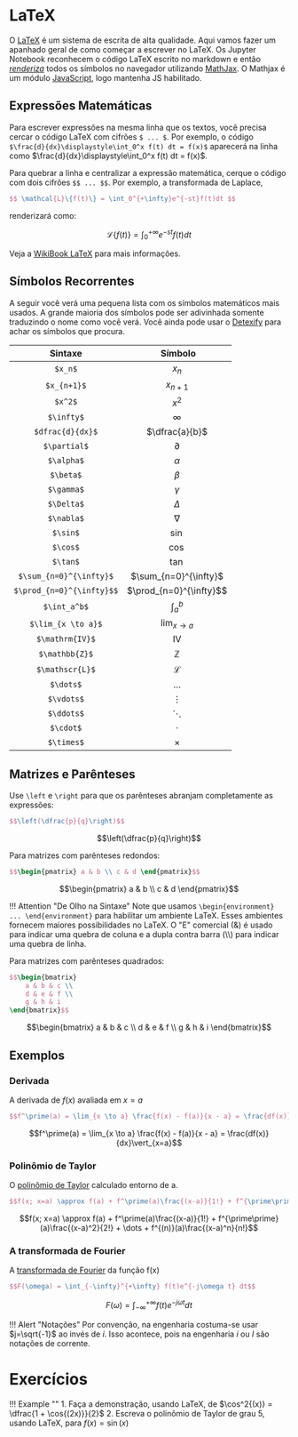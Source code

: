 # LaTeX

O [LaTeX][1] é um sistema de escrita de alta qualidade. Aqui vamos fazer um apanhado geral de como começar a escrever no LaTeX. Os Jupyter Notebook reconhecem o código LaTeX escrito no markdown e então [*renderiza*][2] todos os símbolos no navegador utilizando [MathJax][3]. O Mathjax é um módulo [JavaScript][4], logo mantenha JS habilitado.

[1]: https://www.latex-project.org
[2]: https://pt.wikipedia.org/wiki/Renderização
[3]: https://www.mathjax.org
[4]: https://pt.wikipedia.org/wiki/JavaScript

## Expressões Matemáticas

Para escrever expressões na mesma linha que os textos, você precisa cercar o código LaTeX com cifrões `$ ... $`. Por exemplo, o código `$\frac{d}{dx}\displaystyle\int_0^x f(t) dt = f(x)$` aparecerá na linha como $\frac{d}{dx}\displaystyle\int_0^x f(t) dt = f(x)$.

Para quebrar a linha e centralizar a expressão matemática, cerque o código com dois cifrões `$$ ... $$`. Por exemplo, a transformada de Laplace,

```latex
$$ \mathcal{L}\{f(t)\} = \int_0^{+\infty}e^{-st}f(t)dt $$
```

renderizará como:

$$\mathcal{L}\{f(t)\} = \int_0^{+\infty}e^{-st}f(t)dt$$

Veja a [WikiBook LaTeX][5] para mais informações.

[5]: https://en.wikibooks.org/wiki/LaTeX

## Símbolos Recorrentes

A seguir você verá uma pequena lista com os símbolos matemáticos mais usados. A grande maioria dos símbolos pode ser adivinhada somente traduzindo o nome como você verá. Você ainda pode usar o [Detexify][6] para achar os símbolos que procura.

[6]: http://detexify.kirelabs.org/classify.html

| Sintaxe | Símbolo |
| :---: | :---: |
| `$x_n$` | $x_n$ |
| `$x_{n+1}$` | $x_{n+1}$ |
| `$x^2$` | $x^2$ |
| `$\infty$` | $\infty$ |
| `$dfrac{d}{dx}$` | $\dfrac{a}{b}$ |
| `$\partial$` | $\partial$ |
| `$\alpha$` | $\alpha$ |
| `$\beta$` | $\beta$ |
| `$\gamma$` | $\gamma$ |
| `$\Delta$` | $\Delta$ |
| `$\nabla$` | $\nabla$ |
| `$\sin$`| $\sin$ |
| `$\cos$`| $\cos$ |
| `$\tan$`| $\tan$ |
| `$\sum_{n=0}^{\infty}$` | $\sum_{n=0}^{\infty}$ |
| `$\prod_{n=0}^{\infty}$$`| $\prod_{n=0}^{\infty}$$ |
| `$\int_a^b$`| $\displaystyle\int_a^b$ |
| `$\lim_{x \to a}$`| $\lim_{x \to a}$ |
| `$\mathrm{IV}$`| $\mathrm{IV}$ |
| `$\mathbb{Z}$`| $\mathbb{Z}$ |
| `$\mathscr{L}$`| $\mathscr{L}$ |
| `$\dots$`| $\dots$ |
| `$\vdots$`| $\vdots$ |
| `$\ddots$`| $\ddots$ |
| `$\cdot$`| $\cdot$ |
| `$\times$` | $\times$ |

## Matrizes e Parênteses

Use `\left` e `\right` para que os parênteses abranjam completamente as expressões:

```latex
$$\left(\dfrac{p}{q}\right)$$
```

$$\left(\dfrac{p}{q}\right)$$

Para matrizes com parênteses redondos:

```latex
$$\begin{pmatrix} a & b \\ c & d \end{pmatrix}$$
```

$$\begin{pmatrix} a & b \\ c & d \end{pmatrix}$$

!!! Attention "De Olho na Sintaxe"
    Note que usamos `\begin{environment} ... \end{environment}` para habilitar um ambiente LaTeX. Esses ambientes fornecem maiores possibilidades no LaTeX. O "E" comercial (&amp;) é usado para indicar uma quebra de coluna e a dupla contra barra (\\\\) para indicar uma quebra de linha.

Para matrizes com parênteses quadrados:

```latex
$$\begin{bmatrix}
    a & b & c \\
    d & e & f \\
    g & h & i
\end{bmatrix}$$
```

$$\begin{bmatrix} a & b & c \\ d & e & f \\ g & h & i \end{bmatrix}$$

## Exemplos

### Derivada

A derivada de $f(x)$ avaliada em $x=a$

```latex
$$f^\prime(a) = \lim_{x \to a} \frac{f(x) - f(a)}{x - a} = \frac{df(x)}{dx}\vert_{x=a}$$
```

$$f^\prime(a) = \lim_{x \to a} \frac{f(x) - f(a)}{x - a} = \frac{df(x)}{dx}\vert_{x=a}$$

### Polinômio de Taylor

O [polinômio de Taylor][7] calculado entorno de a.

```latex
$$f(x; x=a) \approx f(a) + f^\prime(a)\frac{(x-a)}{1!} + f^{\prime\prime}(a)\frac{(x-a)^2}{2!} + \dots + f^{(n)}(a)\frac{(x-a)^n}{n!}$$
```

$$f(x; x=a) \approx f(a) + f^\prime(a)\frac{(x-a)}{1!} + f^{\prime\prime}(a)\frac{(x-a)^2}{2!} + \dots + f^{(n)}(a)\frac{(x-a)^n}{n!}$$

### A transformada de Fourier

A [transformada de Fourier][8] da função f(x)

```latex
$$F(\omega) = \int_{-\infty}^{+\infty} f(t)e^{-j\omega t} dt$$
```

$$F(\omega) = \displaystyle\int_{-\infty}^{+\infty} f(t)e^{-j\omega t} dt$$

!!! Alert "Notações"
    Por convenção, na engenharia costuma-se usar $j=\sqrt{-1}$ ao invés de $i$. Isso acontece, pois na engenharia $i$ ou $I$ são notações de corrente.

[7]: https://www.youtube.com/watch?v=3d6DsjIBzJ4
[8]: https://www.youtube.com/watch?v=spUNpyF58BY

# Exercícios

!!! Example ""
    1. Faça a demonstração, usando LaTeX, de $\cos^2{(x)} = \dfrac{1 + \cos{(2x)}}{2}$
    2. Escreva o polinômio de Taylor de grau 5, usando LaTeX, para $f(x) = \sin{(x)}$